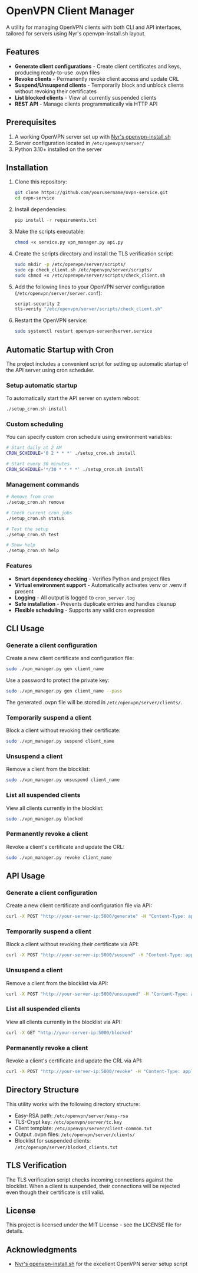 # OpenVPN Client Manager

A utility for managing OpenVPN clients with both CLI and API interfaces, tailored for servers using Nyr's openvpn-install.sh layout.

## Features

- **Generate client configurations** - Create client certificates and keys, producing ready-to-use .ovpn files
- **Revoke clients** - Permanently revoke client access and update CRL
- **Suspend/Unsuspend clients** - Temporarily block and unblock clients without revoking their certificates
- **List blocked clients** - View all currently suspended clients
- **REST API** - Manage clients programmatically via HTTP API

## Prerequisites

1. A working OpenVPN server set up with [Nyr's openvpn-install.sh](https://github.com/Nyr/openvpn-install)
2. Server configuration located in `/etc/openvpn/server/`
3. Python 3.10+ installed on the server

## Installation

1. Clone this repository:

   ``` bash
   git clone https://github.com/yourusername/ovpn-service.git
   cd ovpn-service
   ```

2. Install dependencies:

   ``` bash
   pip install -r requirements.txt
   ```

3. Make the scripts executable:

   ``` bash
   chmod +x service.py vpn_manager.py api.py
   ```

4. Create the scripts directory and install the TLS verification script:

   ``` bash
   sudo mkdir -p /etc/openvpn/server/scripts/
   sudo cp check_client.sh /etc/openvpn/server/scripts/
   sudo chmod +x /etc/openvpn/server/scripts/check_client.sh
   ```

5. Add the following lines to your OpenVPN server configuration (`/etc/openvpn/server/server.conf`):

   ``` bash
   script-security 2
   tls-verify "/etc/openvpn/server/scripts/check_client.sh"
   ```

6. Restart the OpenVPN service:

   ``` bash
   sudo systemctl restart openvpn-server@server.service
   ```

## Automatic Startup with Cron

The project includes a convenient script for setting up automatic startup of the API server using cron scheduler.

### Setup automatic startup

To automatically start the API server on system reboot:

``` bash
./setup_cron.sh install
```

### Custom scheduling

You can specify custom cron schedule using environment variables:

``` bash
# Start daily at 2 AM
CRON_SCHEDULE='0 2 * * *' ./setup_cron.sh install

# Start every 30 minutes
CRON_SCHEDULE='*/30 * * * *' ./setup_cron.sh install
```

### Management commands

``` bash
# Remove from cron
./setup_cron.sh remove

# Check current cron jobs
./setup_cron.sh status

# Test the setup
./setup_cron.sh test

# Show help
./setup_cron.sh help
```

### Features

- **Smart dependency checking** - Verifies Python and project files
- **Virtual environment support** - Automatically activates venv or .venv if present
- **Logging** - All output is logged to `cron_server.log`
- **Safe installation** - Prevents duplicate entries and handles cleanup
- **Flexible scheduling** - Supports any valid cron expression

## CLI Usage

### Generate a client configuration

Create a new client certificate and configuration file:

``` bash
sudo ./vpn_manager.py gen client_name
```

Use a password to protect the private key:

``` bash
sudo ./vpn_manager.py gen client_name --pass
```

The generated .ovpn file will be stored in `/etc/openvpn/server/clients/`.

### Temporarily suspend a client

Block a client without revoking their certificate:

``` bash
sudo ./vpn_manager.py suspend client_name
```

### Unsuspend a client

Remove a client from the blocklist:

``` bash
sudo ./vpn_manager.py unsuspend client_name
```

### List all suspended clients

View all clients currently in the blocklist:

``` bash
sudo ./vpn_manager.py blocked
```

### Permanently revoke a client

Revoke a client's certificate and update the CRL:

``` bash
sudo ./vpn_manager.py revoke client_name
```

## API Usage

### Generate a client configuration

Create a new client certificate and configuration file via API:

``` bash
curl -X POST "http://your-server-ip:5000/generate" -H "Content-Type: application/json" -d '{"client_name": "client_name"}'
```

### Temporarily suspend a client

Block a client without revoking their certificate via API:

``` bash
curl -X POST "http://your-server-ip:5000/suspend" -H "Content-Type: application/json" -d '{"client_name": "client_name"}'
```

### Unsuspend a client

Remove a client from the blocklist via API:

``` bash
curl -X POST "http://your-server-ip:5000/unsuspend" -H "Content-Type: application/json" -d '{"client_name": "client_name"}'
```

### List all suspended clients

View all clients currently in the blocklist via API:

``` bash
curl -X GET "http://your-server-ip:5000/blocked"
```

### Permanently revoke a client

Revoke a client's certificate and update the CRL via API:

``` bash
curl -X POST "http://your-server-ip:5000/revoke" -H "Content-Type: application/json" -d '{"client_name": "client_name"}'
```

## Directory Structure

This utility works with the following directory structure:

- Easy-RSA path: `/etc/openvpn/server/easy-rsa`
- TLS-Crypt key: `/etc/openvpn/server/tc.key`
- Client template: `/etc/openvpn/server/client-common.txt`
- Output .ovpn files: `/etc/openvpn/server/clients/`
- Blocklist for suspended clients: `/etc/openvpn/server/blocked_clients.txt`

## TLS Verification

The TLS verification script checks incoming connections against the blocklist. When a client is suspended, their connections will be rejected even though their certificate is still valid.

## License

This project is licensed under the MIT License - see the LICENSE file for details.

## Acknowledgments

- [Nyr's openvpn-install.sh](https://github.com/Nyr/openvpn-install) for the excellent OpenVPN server setup script
